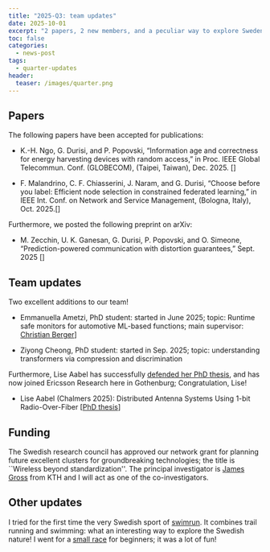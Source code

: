 ```yaml
---
title: "2025-Q3: team updates"
date: 2025-10-01
excerpt: "2 papers, 2 new members, and a peculiar way to explore Sweden"
toc: false 
categories:
  - news-post 
tags:
  - quarter-updates
header:
  teaser: /images/quarter.png
---
```


## Papers

The following papers have been accepted for publications:

- K.-H. Ngo, G. Durisi, and P. Popovski, “Information age and correctness for energy harvesting devices
with random access,” in Proc. IEEE Global Telecommun. Conf. (GLOBECOM), (Taipei, Taiwan), Dec. 2025. [<a href="http://arxiv.org/abs/2501.14522"><i class="fas fa-book"></i></a>]

- F. Malandrino, C. F. Chiasserini, J. Naram, and G. Durisi, “Choose before you label: Efficient node
selection in constrained federated learning,” in IEEE Int. Conf. on Network and Service Management,
(Bologna, Italy), Oct. 2025.[<a href="https://hdl.handle.net/11583/3002637"><i class="fas fa-book"></i></a>]

Furthermore, we posted the following preprint on arXiv:

- M. Zecchin, U. K. Ganesan, G. Durisi, P. Popovski, and O. Simeone, “Prediction-powered communication
with distortion guarantees,” Sept. 2025 [<a href="https://arxiv.org/abs/2509.24373"><i class="fas fa-book"></i></a>]

## Team updates

Two excellent additions to our team!

- Emmanuella Ametzi, PhD student: started in June 2025; topic:  Runtime safe monitors for automotive ML-based functions; main supervisor: [Christian Berger](https://www.gu.se/en/about/find-staff/christianberger)]

- Ziyong Cheong, PhD student: started in Sep. 2025; topic: understanding transformers via compression and discrimination

Furthermore, Lise Aabel has successfully [defended her PhD thesis](https://bsky.app/profile/chalmerscomsys.bsky.social/post/3lzy3kagblk2c), and  has now joined
Ericsson Research here in Gothenburg; Congratulation, Lise!  

- Lise Aabel (Chalmers 2025): Distributed Antenna Systems Using 1-bit Radio-Over-Fiber [[PhD thesis](https://research.chalmers.se/en/publication/548000)]

## Funding

The Swedish research council has approved our network grant for planning future excellent clusters for
 groundbreaking technologies; the title is ``Wireless beyond standardization''. The
principal investigator is [James Gross](https://www.kth.se/profile/jamesgr) from KTH and I will act as one of the
co-investigators.

## Other updates

I tried for the first time the very Swedish sport of
[swimrun](https://en.wikipedia.org/wiki/Swimrun). It combines trail running and swimming: what an interesting way to explore the Swedish nature!
I went for a [small race](https://www.skatassjoar.se/banstrackning/) for beginners; it
was a lot of fun!
